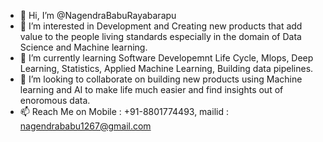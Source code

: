 - 👋 Hi, I’m @NagendraBabuRayabarapu
- 👀 I’m interested in Development and Creating new products that add value to the people living standards especially in the domain of Data Science and Machine learning.
- 🌱 I’m currently learning Software Developemnt Life Cycle, Mlops, Deep Learning, Statistics, Applied Machine Learning, Building data pipelines.
- 💞️ I’m looking to collaborate on building new products using Machine learning and AI to make life much easier and find insights out of enoromous data.
- 📫 Reach Me on Mobile : +91-8801774493, mailid : nagendrababu1267@gmail.com

<!---
NagendraBabuRayabarapu/NagendraBabuRayabarapu is a ✨ special ✨ repository because its `README.md` (this file) appears on your GitHub profile.
You can click the Preview link to take a look at your changes.
--->
